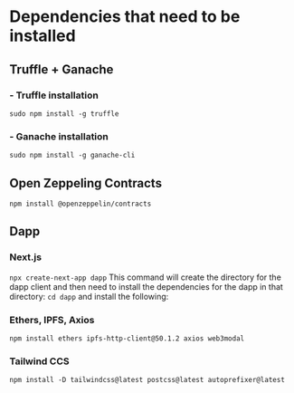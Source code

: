 # Dependencies that need to be installed
## Truffle + Ganache
### - Truffle installation
`sudo npm install -g truffle`
### - Ganache installation
`sudo npm install -g ganache-cli`
## Open Zeppeling Contracts
`npm install @openzeppelin/contracts`

## Dapp

### Next.js
`npx create-next-app dapp`
This command will create the directory for the dapp client and then need 
to install the dependencies for the dapp in that directory:
`cd dapp` and install the following:

### Ethers, IPFS, Axios
`npm install ethers ipfs-http-client@50.1.2 axios web3modal`
### Tailwind CCS
`npm install -D tailwindcss@latest postcss@latest autoprefixer@latest`
